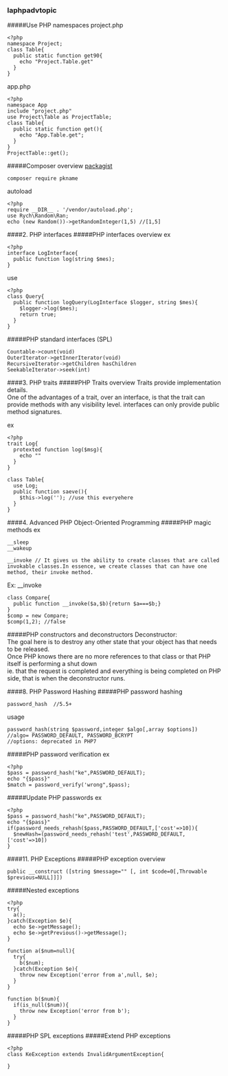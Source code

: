 ### laphpadvtopic
#####Use PHP namespaces
project.php
```
<?php
namespace Project;
class Table{
  public static function get90{
    echo "Project.Table.get" 
  }
}
```

app.php
```
<?php
namespace App
include "project.php"
use Project\Table as ProjectTable;
class Table{
  public static function get(){
    echo "App.Table.get";
  }
}
ProjectTable::get();
```
#####Composer overview
[packagist](http://packagist.com)
```
composer require pkname
```
autoload
```
<?php
require __DIR__ . '/vendor/autoload.php';
use Rych\Random\Ran;
echo (new Random())->getRandomInteger(1,5) //[1,5]
```

####2. PHP interfaces
#####PHP interfaces overview
ex
```
<?php 
interface LogInterface{
  public function log(string $mes);
}
```
use
```
<?php
class Query{
  public function logQuery(LogInterface $logger, string $mes){
    $logger->log($mes);
    return true;
  }
}
```
#####PHP standard interfaces (SPL)
```
Countable->count(void)
OuterIterator->getInnerIterator(void)
RecursiveIterator->getChildren hasChildren
SeekableIterator->seek(int)
```
####3. PHP traits
#####PHP Traits overview
Traits provide implementation details.  
One of the advantages of a trait, over an interface, is that the trait can provide methods with any visibility level. interfaces can only provide public method signatures.  

ex
```
<?php
trait Log{
  protexted function log($msg){
    echo ""
  }
}

class Table{
  use Log;
  public function saeve(){
    $this->log(''); //use this everyehere
  }
}
```
####4. Advanced PHP Object-Oriented Programming
#####PHP magic methods
ex
```
__sleep
__wakeup
```
```
__invoke // It gives us the ability to create classes that are called invokable classes.In essence, we create classes that can have one method, their invoke method.
```
Ex: __invoke
```
class Compare{
  public function __invoke($a,$b){return $a===$b;}
}
$comp = new Compare;
$comp(1,2); //false
```
#####PHP constructors and deconstructors
Deconstructor:  
The goal here is to destroy any other state that your object has that needs to be released.  
Once PHP knows there are no more references to that class or that PHP itself is performing a shut down  
ie. that the request is completed and everything is being completed on PHP side, that is when the deconstructor runs.  



####8. PHP Password Hashing
#####PHP password hashing
```
password_hash  //5.5+
```
usage
```
password_hash(string $password,integer $algo[,array $options])
//algo= PASSWORD_DEFAULT, PASSWORD_BCRYPT
//options: deprecated in PHP7
```
#####PHP password verification
ex
```
<?php
$pass = password_hash("ke",PASSWORD_DEFAULT);
echo "{$pass}"
$match = password_verify('wrong",$pass);
```

#####Update PHP passwords
ex
```
<?php
$pass = password_hash("ke",PASSWORD_DEFAULT);
echo "{$pass}"
if(password_needs_rehash($pass,PASSWORD_DEFAULT,['cost'=>10]){
  $newHash=(password_needs_rehash('test',PASSWORD_DEFAULT,['cost'=>10])
}
```





####11. PHP Exceptions
#####PHP exception overview
```
public __construct ([string $message="" [, int $code=0[,Throwable $previous=NULL]]])
```

#####Nested exceptions
```
<?php
try{
  a();
}catch(Exception $e){
  echo $e->getMessage();
  echo $e->getPrevious()->getMessage();
}

function a($num=null){
  try{
    b($num);
  }catch(Exception $e){
    throw new Exception('error from a',null, $e);
  }
}

function b($num){
  if(is_null($num)){
    throw new Exception('error from b');
  }
}
```
#####PHP SPL exceptions
#####Extend PHP exceptions
```
<?php
class KeException extends InvalidArgumentException{
    
}
```
